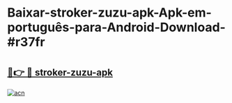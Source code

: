 # Baixar-stroker-zuzu-apk-Apk-em-português​-para-Android-Download-#r37fr

# <h2><a href="https://ainizakaria.my?title=stroker-zuzu-apk&ref=24M">🔗👉 🔴 stroker-zuzu-apk</a></h2>

[![acn](https://github.com/user-attachments/assets/0f9c940e-d8b0-45ae-aac7-cd30a18b3e1c)](https://ainizakaria.my?title=stroker-zuzu-apk&ref=24M)

